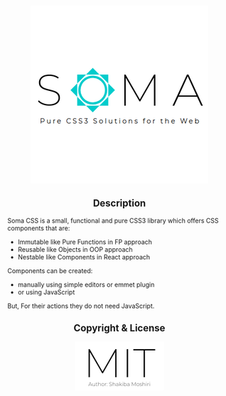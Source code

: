 <p align="center">
	<a  href="http://somacss.ir"><img src="public/img/soma-logo.svg.png" alt="soma-logo.svg.png"></a>
</p>


<h2 align="center">Description</h2>

Soma CSS is a small, functional and pure CSS3 library which offers CSS components that are:
 + Immutable like Pure Functions in FP approach
 + Reusable like Objects in OOP approach
 + Nestable like Components in React approach
 
Components can be created:  
 + manually using simple editors or emmet plugin
 + or using JavaScript  
 
But, For their actions they do not need JavaScript.


<h2 align="center">Copyright & License</h2>
<p align="center">
	<a  href="https://github.com/k-five/soma/blob/master/LICENSE"><img src="public/img/MIT.svg.png" alt="MIT.svg.png"></a>
</p>
